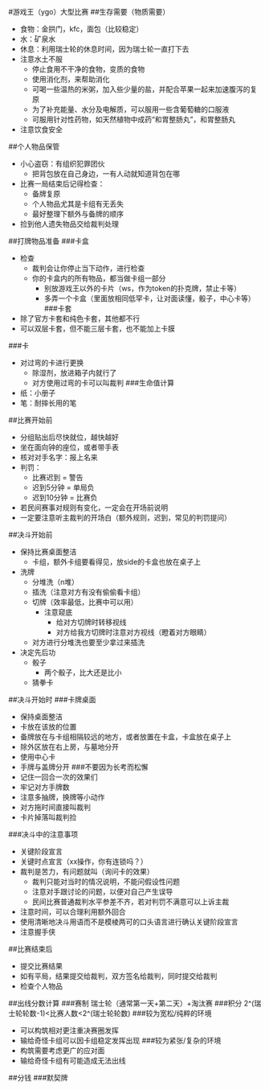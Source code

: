 #游戏王（ygo）大型比赛
##生存需要（物质需要）
- 食物：金拱门，kfc，面包（比较稳定）
- 水：矿泉水
- 休息：利用瑞士轮的休息时间，因为瑞士轮一直打下去
- 注意水土不服
    - 停止食用不干净的食物，变质的食物
    - 使用消化剂，来帮助消化
    - 可喝一些温热的米粥，加入些少量的盐，并配合苹果一起来加速腹泻的复原
    - 为了补充能量、水分及电解质，可以服用一些含葡萄糖的口服液
    - 可服用针对性药物，如天然植物中成药“和胃整肠丸”，和胃整肠丸
- 注意饮食安全

##个人物品保管
- 小心盗窃：有组织犯罪团伙
    - 把背包放在自己身边，一有人动就知道背包在哪
- 比赛一局结束后记得检查：
    - 备牌复原
    - 个人物品尤其是卡组有无丢失
    - 最好整理下额外与备牌的顺序
- 捡到他人遗失物品交给裁判处理

##打牌物品准备
###卡盒
- 检查
  - 裁判会让你停止当下动作，进行检查
  - 你的卡盒内的所有物品，都当做卡组一部分
      - 别放游戏王以外的卡片（ws，作为token的扑克牌，禁止卡等）
      - 多弄一个卡盒（里面放相同低罕卡，让对面读懂，骰子，中心卡等）
###卡套
- 除了官方卡套和纯色卡套，其他都不行
- 可以双层卡套，但不能三层卡套，也不能加上卡膜

###卡
- 对过弯的卡进行更换
  - 除湿剂，放进箱子内就行了 
  - 对方使用过弯的卡可以叫裁判
###生命值计算
- 纸：小册子
- 笔：耐摔长用的笔

##比赛开始前
- 分组贴出后尽快就位，越快越好
- 坐在面向钟的座位，或者带手表
- 核对对手名字：报上名来
- 判罚：
  - 比赛迟到 = 警告
  - 迟到5分钟 = 单局负
  - 迟到10分钟 = 比赛负
- 若民间赛事对规则有变化，一定会在开场前说明
- 一定要注意听主裁判的开场白（额外规则，迟到，常见的判罚提问）

##决斗开始前
- 保持比赛桌面整洁
  - 卡组，额外卡组要看得见，放side的卡盒也放在桌子上
- 洗牌
  - 分堆洗（n堆）
  - 插洗（注意对方有没有偷偷看卡组）
  - 切牌（效率最低，比赛中可以用）
    - 注意窥底
      - 给对方切牌时转移视线
      - 对方给我方切牌时注意对方视线（瞪着对方眼睛）
  - 对方进行分堆洗也要至少拿过来插洗
- 决定先后功
  - 骰子
    - 两个骰子，比大还是比小 
  - 猜拳卡

##决斗开始时
###卡牌桌面
- 保持桌面整洁
- 卡放在该放的位置
- 备牌放在与卡组相隔较远的地方，或者放置在卡盒，卡盒放在桌子上
- 除外区放在右上房，与墓地分开
- 使用中心卡
- 手牌与盖牌分开
###不要因为长考而松懈
- 记住一回合一次的效果们
- 牢记对方手牌数
- 注意多抽牌，换牌等小动作
- 对方拖时间直接叫裁判
- 卡片掉落叫裁判捡

###决斗中的注意事项
- 关键阶段宣言
- 关键时点宣言（xx操作，你有连锁吗？）
- 裁判是苦力，有问题就叫（询问卡的效果）
  - 裁判只能对当时的情况说明，不能问假设性问题
  - 注意对手跟讨论的问题，以便对自己产生误导
  - 民间比赛普通裁判水平参差不齐，若对判罚不满意可以上诉主裁
- 注意时间，可以合理利用额外回合
- 使用清晰地决斗用语而不是模棱两可的口头语言进行确认关键阶段宣言
- 注意握手侠

##比赛结束后
- 提交比赛结果
- 如有平局，结果提交给裁判，双方签名给裁判，同时提交给裁判
- 检查个人物品

##出线分数计算
###赛制
瑞士轮（通常第一天+第二天）+淘汰赛
###积分
2^(瑞士轮轮数-1)<比赛人数<2^(瑞士轮轮数)
###较为宽松/纯粹的环境
- 可以构筑相对更注重决赛圈发挥
- 输给奇怪卡组可以因卡组稳定发挥出现
###较为紧张/复杂的环境
- 构筑需要考虑更广的应对面
- 输给奇怪卡组有可能造成无法出线

##分钱
###默契牌